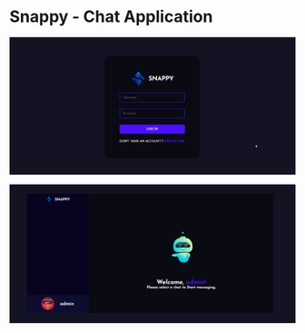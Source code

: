 # Snappy - Chat Application 



![login page](./images/snappy_login.png)

![home page](./images/snappy.png)




